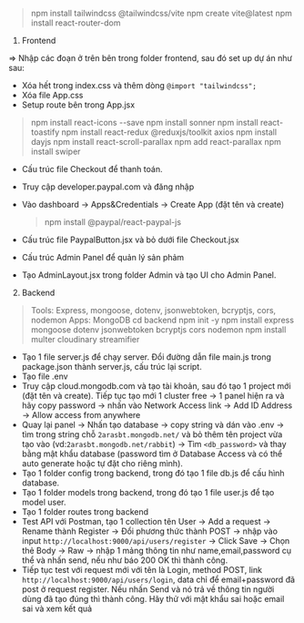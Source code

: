 > npm install tailwindcss @tailwindcss/vite
> npm create vite@latest
> npm install react-router-dom

1. Frontend

=> Nhập các đoạn ở trên bên trong folder frontend, sau đó set up dự án như sau:

- Xóa hết trong index.css và thêm dòng `@import "tailwindcss";`
- Xóa file App.css
- Setup route bên trong App.jsx

> npm install react-icons --save
> npm install sonner
> npm install react-toastify
> npm install react-redux @reduxjs/toolkit axios
> npm install dayjs
> npm install react-scroll-parallax
> npm add react-parallax
> npm install swiper

- Cấu trúc file Checkout để thanh toán.

- Truy cập developer.paypal.com và đăng nhập
- Vào dashboard → Apps&Credentials → Create App (đặt tên và create)
  > npm install @paypal/react-paypal-js
- Cấu trúc file PaypalButton.jsx và bỏ dưới file Checkout.jsx

- Cấu trúc Admin Panel để quản lý sản phảm

- Tạo AdminLayout.jsx trong folder Admin và tạo UI cho Admin Panel.

2. Backend

> Tools: Express, mongoose, dotenv, jsonwebtoken, bcryptjs, cors, nodemon
> Apps: MongoDB
> cd backend
> npm init -y
> npm install express mongoose dotenv jsonwebtoken bcryptjs cors nodemon
> npm install multer cloudinary streamifier


- Tạo 1 file server.js để chạy server. Đổi đường dẫn file main.js trong package.json thành server.js, cấu trúc lại script.
- Tạo file .env
- Truy cập cloud.mongodb.com và tạo tài khoản, sau đó tạo 1 project mới (đặt tên và create). Tiếp tục tạo mới 1 cluster free → 1 panel hiện ra và hãy copy password → nhấn vào Network Access link → Add ID Address → Allow access from anywhere
- Quay lại panel → Nhấn tạo database → copy string và dán vào .env → tìm trong string chỗ `2arasbt.mongodb.net/` và bỏ thêm tên project vừa tạo vào (vd:`2arasbt.mongodb.net/rabbit`) → Tìm `<db_password>` và thay bằng mật khẩu database (password tìm ở Database Access và có thể auto generate hoặc tự đặt cho riêng mình).
- Tạo 1 folder config trong backend, trong đó tạo 1 file db.js để cấu hình database.
- Tạo 1 folder models trong backend, trong đó tạo 1 file user.js để tạo model user.
- Tạo 1 folder routes trong backend
- Test API với Postman, tạo 1 collection tên User → Add a request → Rename thành Register → Đổi phương thức thành POST → nhập vào input `http://localhost:9000/api/users/register` → Click Save → Chọn thẻ Body → Raw → nhập 1 mảng thông tin như name,email,password cụ thể và nhấn send, nếu như báo 200 OK thì thành công.
- Tiếp tục test với request mới với tên là Login, method POST, link `http://localhost:9000/api/users/login`, data chỉ để email+password đã post ở request register. Nếu nhấn Send và nó trả về thông tin người dùng đã tạo đúng thì thành công. Hãy thử với mật khẩu sai hoặc email sai và xem kết quả


<!-- 1. Product Backend -→
- Tạo 1 file Product.js trong models và cấu hình các models bên trong file đó.
- Tạo 1 file ProductRouter.js trong routes và cấu hình các routes bên trong file đó.
<!-- Create Product -→
- Tạo 1 collection Postman mới với tên Products với 1 POST request + link (`http://localhost:9000/api/products`) có tên là Create → Tại Header search key Authorization, value nhập "Bearer <token>" (thay `<token>` bằng token của user ở POST Login) → Tại Body → Raw → Nhập 1 mảng data và nhấn Send, nếu thành công thì lên Atlas check data trong rabbit.products tìm thẻ user sẽ thấy nó được gán vào product vừa create.
- Trong file authMiddleware.js có 1 dòng comment `//Middleware to check if user is an admin`, dòng này có ý nghĩa là khi người tạo không phải role admin thì sẽ không thể tạo sản phẩm (đã test với postman)
<!-- Update Product -→
- Tiếp tục thêm và test chức năng Update Product với 1 PUT request mới với tên là Update. Link là `http://localhost:9000/api/products/<product_ID>`, nhập user vào Header như các request khác, trong Body ghi bất kì mục nào cần sửa và bỏ vào mảng, sau khi nhấn Send và kiểm tra database thì sẽ thấy được sản phẩm đã được sửa.
<!-- Delete Product -→
- Thêm chức năng delete vào productRoutes.js và tạo 1 DELETE method trên Postman để test. Header tương tự, link tương tự với id là id của product cần xóa, sau khi nhấn Send thì sẽ thấy được 1 thông báo thành công và product đã được xóa khỏi database.
<!-- seed.js -→
- Tạo 1 file seed.js trong backend, có 2 chức năng là reset toàn bộ data (user,product,order) hoặc update products mới dựa vào file products.js. Sau đs nó sẽ Tạo một user admin mới và gán user là admin vào mỗi sản phẩm. Insert danh sách sản phẩm mẫu vào DB (File trong /backend/data/products.js) và In ra log "Data seeded successfully!" và thoát. Bây giờ vào DB kiểm tra thì sẽ thấy 1 danh sách 20 sản phẩm mới và 1 user admin mới.
> npm run seed: update thêm sản phẩm mới
> npm run seed reset: reset data và tạo 1 user admin mới.
<!-- Filter Products -→
- Thêm chức năng filter vào productRoutes.js và tạo GET method với tên là All Products. Link là `http://localhost:9000/api/products/?category=Top Wear` sẽ cho ta thấy tất cả các sản phẩm thuộc danh mục Top Wear. Nếu muốn tìm kiếm nhiều thể loại thì thêm & và nhập tên thể loại khác hoặc thêm các key cũng như value tương ứng trong table để Postman auto generate cho mình.
<!-- Filter Single Product -→
- Làm tương tự với GET method và link là `http://localhost:9000/api/products/:id` để tìm kiếm sản phẩm theo id.
<!-- Similar Products -→
- Làm tương tự với GET method và link là `http://localhost:9000/api/products/similar/:id` để hiển thị các sản phẩm tương tự theo id.
<!-- New Arrival Products -→
- Làm tương tự với GET method và link là `http://localhost:9000/api/products/new-arrivals` để hiển thị các sản phẩm mới nhất theo ngày tạo.


<!-- 2. Cart Backend -→
- Tạo 1 Cart.js trong models → thêm vào seed.js và server.js → Tạo thêm 1 cartRoutes để xử lý các request.
<!-- CREATE api/cart -→
- tạo POST method trên postman và test với 1 mảng product rồi productId,size,color,quantity → sau đó cập nhật lại nhưng thêm guestId và đổi size khác hoặc color,quantity. Kết quả trong DB là guestId sẽ được gắn với 1 object product.
<!-- UPDATE api/cart -→
- Tạo PUT method trên postman và test với mảng product bao gồm: userId, productId, size,color,quantity → Khi set quantity về 0 thì sẽ xóa product khỏi cart.
<!-- DELETE api/cart -→
- Làm tương tự PUT method với Delete method. Nhưng nó sẽ xóa khi người dùng nhấn vào nút xóa trên product trong cart.
<!-- GET api/cart?userId=... -→
- Tạo GET method và tìm userId xem có in ra cart của người đó hay ko
<!-- MERGE api/cart/merge -→
- chạy `npm run seed` để tạo lại dữ liệu và thêm 1 cart mới với guestId trong request CREATE ở trên. Sau đó tạo POST method với tên là Merge. Giả lập đăng nhập với `key=Authorization` và `value=Bearer <token>` ở thẻ Header (token lấy từ Login ở User). Sau đó nhập guestId ở mục Body/Raw và nhấn Send thì sẽ thấy cart của guestId đó được chuyển thành của user đã đăng nhập.


<!-- 3.Checkout Backend -→
- Tạo 2 file Order.js và Checkout.js trong /models và checkoutRoutes.js trong /routes
- Tạo blank Collection named Checkout trên postman. tạo 1 POST request, giả lập đăng nhập và nhập data và raw với các trường dữ liệu sau đây: checkoutItems{productId,name,image,price}, shippingAddress{address,city,postalCode,country}, paymentMethod,totalPrice. Sau khi nhấn send thì nó sẽ tự tạo 1 hóa đơn.
- Tiếp tục tạo thêm 1 PUT request named Pay. Giả lập đăng nhập, link là `http://localhost:9000/api/checkout/:id/pay` thì sẽ có 1 table mới hiện lên ở tag Params, tìm ObjectId của hóa đơn vừa tạo ở trên trong Atlas và paste vào table đó ở cột Value. Nhập data vào RAW như sau: {paymentStatus:"paid","paymentDetails":{"transactionId":"...","paymentGateway":"PayPal","amount":19,"currency":"USD"}}. Và nhấn Send thì nó sẽ cập nhật trạng thái hóa đơn thành paid.
- Duplicate request vừa rồi và đổi link thành `http://localhost:9000/api/checkout/:id/finalize`, xóa data trong RAW và nhấn Send. 


<!-- 4.Order Backend -→
- Tạo file orderRoutes bên trong /routes. 
- Tạo 1 GET request trong 1 collection mới tên là Order, link là `http://localhost:9000/api/orders/my-orders`, giả lập đăng nhập để lấy ra tất cả order của user đã đăng nhập.
- Duplicate request vừa rồi và đổi link thành `http://localhost:9000/api/orders/:id`, bỏ _id của order bất kỳ vào Value và nhấn Send. Kết quả sẽ là thông tin 1 order của user đã đăng nhập.


<!-- 5. Cloudinary: xử lý upload ảnh -→
- Chạy lệnh cài cloudinary vào backend
- Thêm 3 dòng key vào .env
- Tạo 1 file uploadRoutes.js trong /routes
- Tạo 1 POST request bên trong Upload collection postman named Create với link là `http://localhost:9000/api/upload`, giả lập đăng nhập. Chọn thẻ Body→form-data, nhập Key=image và chọn định dạng File, value chọn 1 ảnh bất kì từ máy local và sau đó nhấ Send. Kết quả sẽ là 1 link ảnh được upload lên cloudinary.


<!-- 6. Subcriber email -→
- Tạo 1 file Subscriber.js trong models và subscriberRoutes.js trong routes
- Tạo 1 POST request trong Subscriber collection postman với tên là Create. Link là `http://localhost:9000/api/subscribe`, giả lập đăng nhập và nhập email vào Body/Raw. Kết quả là email được thêm vào database. Validation đã có xử lý nhẹ về correct email.


<!-- 7. Admin Backend -→
- Tạo 1 file adminRoutes.js trong /routes
<!-- GET /api/admin/users: lấy danh sách users -→
- 1 GET request trên postman với link là `http://localhost:9000/api/admin/users`, giả lập đăng nhập, kết quả là danh sách tất cả user trong DB.
<!-- POST /api/admin/users: tạo user mới -→
- 1 POST request trên postman với link là `http://localhost:9000/api/admin/users`, giả lập đăng nhập, nhập vào Body/Raw các trường dữ liệu: {name,email,password}. Kết quả là 1 user mới được tạo ra.
<!-- PUT /api/admin/users/:id: cập nhật user -→
- 1 PUT request trên postman với link là `http://localhost:9000/api/admin/users/:id` điền Value là ObjectId của user cần update, giả lập đăng nhập, nhập vào Body/Raw các trường dữ liệu: {name,email} mới. Kết quả là user được cập nhật dữ liệu mới.
<!-- DELETE /api/admin/users/:id: xóa user (admin only) -→
- 1 DELETE request trên postman với link là `http://localhost:9000/api/admin/users/:id` điền Value là ObjectId của user cần xóa, giả lập đăng nhập, kết quả là user được xóa khỏi DB.


<!-- 8. Product Admin Backend -→
- Tạo 1 file productAdminRoutes.js trong /routes
<!-- GET /api/admin/products: lấy danh sách products -→
- 1 GET request trên postman với link là `http://localhost:9000/api/admin/products`, giả lập đăng nhập, kết quả là danh sách tất cả product trong DB.

<!-- 9. Order Admin Backend -→
- Tạo 1 file adminOrderRoutes.js trong /routes
<!-- GET /api/admin/orders: lấy danh sách orders -→
- 1 GET request trên postman với link là `http://localhost:9000/api/admin/orders`, giả lập đăng nhập, kết quả là danh sách tất cả order trong DB.
<!-- DELETE /api/admin/orders/:id -→
- 1 DELETE request trên postman với link là `http://localhost:9000/api/admin/orders/:id` điền Value là ObjectId của order cần xóa, giả lập đăng nhập, kết quả là order được xóa khỏi DB.

3. Quay lại Frontend:
- Cài Redux và thêm 1 file `store.js` + 1 folder `slices` trong 1 folder `/redux` bên trong `/src`
- Bên trong `slices` tạo 1 file `authSlice.js`, cấu hình cho redux trong file này, Bọc thẻ Provider bên trong App.jsx để sử dụng redux trong toàn bộ project. Vào từng file cần cấu trúc redux như Login,Register,... và import `import { loginUser } from "../redux/slices/authSlice";` + `import { useDispatch } from "react-redux";`. và dùng dispatch() để gọi 1 hành động (action) trong Redux đặt hên trong hàm handle để xử lý nút submit khi người dùng click. Tạo thêm nhiều file khác để xử lý backend liên quan tới cart,product,user,... và sau đó import vào store.js để cấu hình redux.
- NewArrivals.jsx: thay thế bằng fetchNewArrivals
- Home.jsx → ProductGrid.jsx → ProductDetails.jsx: chỉnh sửa, thêm Redux vào
- CollectionPage.jsx: Redux cấu hình cho filter page.
- NavBar.jsx: chỉnh cấu hình nút cart, để số sản phảm hiển thị đúng khi add và remove
- CartDrawer.jsx + CartContent.jsx: xử lý thêm vào giỏ hàng
- SearchBar.jsx: cấu hình nút tìm kiếm product
- Login.jsx: để xử lý Login process
- Profile.jsx: xử lý hiển thị thông tin user và nút Logout trong Profile Page và modal confirm logout
- Register.jsx: xử lý register process và error
- Checkout.jsx: xử lý thanh toán
- OrderConfirmationPage.jsx: xử lý checkout order thành công
- MyOrdersPage.jsx: xử lý hiển thị danh sách các orders đã đặt của user.
- OrderDetailsPage.jsx:
- ProtectedRoute.jsx: xử lý chỉ hiển thị nút admin cho role:"admin", sau đó bỏ vào App.jsx
- AdminHomePage.jsx: xử lý giao diện trang Home của Admin Panel.
- AdminSideBar.jsx: xử lý giao diện của thanh sidebar trong AdminPanel
- UserManagement.jsx: giao diện Tab quản lý các User trong AdminPanel
- OrderManagement.jsx: giao diện Tab quản lý các Order trong AdminPanel (orderAdminRoutes.js + adminOrderSlice.js)
- ProductManagement.jsx: giao diện Tab quản lý các Product trong AdminPanel (productRoutes.js + productAdminSlice.js)
- EditProductPage.jsx: giao diện Tab Edit Product sẵn có trong Admin Panel (ProductManagement.jsx+productSlice.js)

<!-- 10. Deploy Vercel -→
- Tạo 2 file vercel.json trong /backend và /frontend và 1 file .gitignore ở thư mục gốc
- /backend: Cài đặt Vercel CLI và deploy: `npm install -g vercel` && `vercel --prod`
- /frontend: Deploy với github và import vào Vercel, chọn Root Directory là /frontend và thêm các biến môi trường trong /frontend/.env vào mục Environment Variables vì mình k up file này lên github (Lưu ý: với VITE_BACKEND_URL, bạn cần deploy backend trước lên vercel, sau đó thì lấy link app của backend để bỏ vào biến môi trường này thay vì localhost:9000 như trên máy local. Môt lưu ý nhỏ nữa là hãy xóa "/" ở cuối link để tránh lỗi double "//").
- Tại thư mục gốc gõ:
> git init
> git add .
> git remote add origin https://github.com/baosu123/fashion-website.git
> git commit -m "first commit"
> git branch -M main
> git push -u origin main

<!-- 11. Cách dùng Redux để fetch dữ liệu -→
Bước 1: Tạo route backend
- Trong file productRoutes.js, tạo một route mới /api/products để trả về dữ liệu theo điều kiện mong muốn từ server.
Bước 2: Tạo Async Thunk và xử lý state
- Trong file productSlice.js, tạo một async thunk để fetch dữ liệu từ API.
- Thêm các case xử lý trạng thái trong extraReducers (pending, fulfilled, rejected).
Bước 3: Gọi dispatch từ component
- Trong component SaleProduct.jsx, dùng dispatch() để gọi async thunk và lấy dữ liệu về và trả ra UI cho người dùng.

<!-- 12. Missing features -→
- Tính năng biến thể cho từng color, size cụ thể
variants: [
      { size: 'S', color: 'Black', countInStock: 5 },
      { size: 'S', color: 'White', countInStock: 3 },
      ...
    ],
<!-- 13. Toast message -→
> npm install sooner
- import vào App.jsx và thêm vào cuối container.
- 